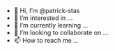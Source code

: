 - 👋 Hi, I’m @patrick-stas
- 👀 I’m interested in ...
- 🌱 I’m currently learning ...
- 💞️ I’m looking to collaborate on ...
- 📫 How to reach me ...

<!---
patrick-stas/patrick-stas is a ✨ special ✨ repository because its `README.md` (this file) appears on your GitHub profile.
You can click the Preview link to take a look at your changes.
--->

